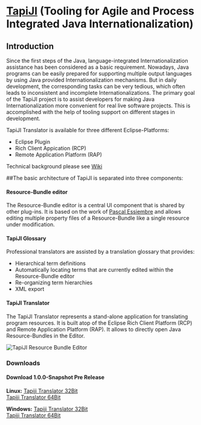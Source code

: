 
# <a href="http://tapiji.github.io/"  target="_blank">TapiJI</a> (Tooling for Agile and Process Integrated Java Internationalization)

## Introduction

Since the first steps of the Java, language-integrated Internationalization assistance has been considered as a basic requirement. Nowadays, Java programs can be easily prepared for supporting multiple output languages by using Java provided Internationalization mechanisms. But in daily development, the corresponding tasks can be very tedious, which often leads to inconsistent and incomplete Internationalizations.  The primary goal of the TapiJI project is to assist developers for making Java Internationalization more convenient for real live software projects. This is accomplished with the help of tooling support on different stages in development. 

TapiJI Translator is available for three different Eclipse-Platforms:
 * Eclipse Plugin
 * Rich Client Appication (RCP)
 * Remote Application Platform (RAP)

Technical background please see [Wiki](https://github.com/tapiji/tapiji/wiki)

##The basic architecture of TapiJI is separated into three components:
#### Resource-Bundle editor
The Resource-Bundle editor is a central UI component that is shared by other plug-ins. It is based on the work of [Pascal Essiembre](https://github.com/essiembre/eclipse-rbe) and allows editing multiple property files of a Resource-Bundle like a single resource under modification.

#### TapiJI Glossary
Professional translators are assisted by a translation glossary that provides:
 * Hierarchical term definitions
 * Automatically locating terms that are currently edited within the Resource-Bundle editor
 * Re-organizing term hierarchies
 * XML export 
 
#### TapiJI Translator
The TapiJI Translator represents a stand-alone application for translating program resources. It is built atop of the Eclipse Rich Client Platform (RCP) and Remote Application Platform (RAP). It allows to directly open Java Resource-Bundles in the Editor.

![TapiJI Resource Bundle Editor](http://tapiji.github.io/images/screenshots/workbench.png)

### Downloads

#### Download 1.0.0-Snapshot Pre Release
**Linux:** 
[Tapiji Translator 32Bit](https://github.com/tapiji/tapiji/releases/download/1.0.0-SNAPSHOT/tapiji_translator-linux.gtk.x86.zip)  
[Tapiji Translator 64Bit](https://github.com/tapiji/tapiji/releases/download/1.0.0-SNAPSHOT/tapiji_translator-linux.gtk.x86_64.zip)  
 
**Windows:** 
[Tapiji Translator 32Bit](https://github.com/tapiji/tapiji/releases/download/1.0.0-SNAPSHOT/tapiji_translator-win32.win32.x86.zip)  
[Tapiji Translator 64Bit](https://github.com/tapiji/tapiji/releases/download/1.0.0-SNAPSHOT/tapiji_translator-win32.win32.x86_64.zip)  
